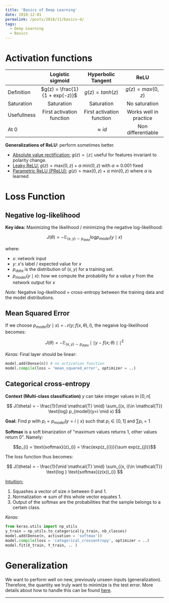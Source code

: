 ```yaml
---
title: 'Basics of Deep Learning'
date: 2018-12-01
permalink: /posts/2018/11/basics-d/
tags:
  - Deep Learning
  - Basics
---
```


# Activation functions

|  | Logistic sigmoid | Hyperbolic Tangent | ReLU |
|-------------|:------------------------------:|:-------------------------:|:----------------------:|
| Definition | $g(z) = \frac{1}{1 + exp(-z)}$ | $g(z) = tanh(z)$ | $g(z) = max (0, z)$ |
| Saturation | Saturation | Saturation | No saturation |
| Usefullness | First activation function | First activation function | Works well in practice |
| At 0 |  | $\approx id$ | Non differentiable |

<b>Generalizations of ReLU:</b> perform sometimes better.
- <u>Absolute value rectification:</u> $g(z) = \mid z \mid$ useful for features invariant to polarity change.
- <u>Leaky ReLU:</u> $g(z) = \text{max}(0, z) + \alpha \text{ min}(0, z)$ with $\alpha \approx 0.001$ fixed
- <u>Parametric ReLU (PReLU):</u> $g(z) = \text{max}(0, z) + \alpha \text{ min}(0, z)$ where $\alpha$ is learned

# Loss Function

## Negative log-likelihood

<b>Key idea:</b> Maximizing the likelihood / minimizing the negative log-likelihood:

$$
J(\theta) = - \mathbb{E}_{(x, y) \sim p_{data}} \text{log} p_{model}(y\mid x)
$$

where:
- $x$: network input
- $y$: $x$'s label / expected value for $x$
- $p_{data}$ is the distribution of $(x, y)$ for a training set.
- $p_{model}(y \mid x):$ how we compute the probability for a value $y$ from the network output for $x$

<i>Note:</i> Negative log-likelihood = cross-entropy between the training data and the model distributions.

## Mean Squared Error

If we choose $p_{model}(y\mid x) = \mathcal{N}(y; f(x, \theta), I)$, the negaive log-likelihood becomes:

$$
J(\theta) = - \mathbb{E}_{(x, y) \sim p_{data}} \mid\mid y-f(x;\theta) \mid\mid^{2}
$$

<i>Keras:</i> Final layer should be linear:

```python
model.add(Dense(n)) # no activation function
model.compile(loss = 'mean_squared_error', optimizer = ..)
```

## Categorical cross-entropy

<b>Context (Multi-class classification)</b> $y$ can take integer values in $[0, n[$

$$
J(\theta) = - \frac{1}{\mid \mathcal{T} \mid} \sum_{(x, i)\in \mathcal{T}} \text{log} p_{model}(y=i \mid x)
$$

<b>Goal:</b> Find $p$ with $p_{i} = p_{model}(y = i \mid x)$ such that $p_{i} \in [0, 1]$ and $\sum p_{i} = 1$

<b>Softmax</b> is a soft binarization of "maximum values returns 1, other values return 0". Namely:

$$p_{i} = \text{softmax}(z)_{i} = \frac{exp(z_{i})}{\sum exp(z_{j})}$$

The loss function thus becomes:

$$
J(\theta) = - \frac{1}{\mid \mathcal{T} \mid} \sum_{(x, i)\in \mathcal{T}} \text{log } \text{softmax}(z(x))_{i}
$$

<u>Intuition:</u>
1. Squashes a vector of size $n$ between $0$ and $1$.
2. Normalization $\Rightarrow$ sum of this whole vector equates $1$.
3. Output of the softmax are the probabilities that the sample belongs to a certain class.

<i>Keras:</i>

```python
from keras.utils import np_utils
y_train = np_utils.to_categorical(y_train, nb_classes)
model.add(Dense(n, activation = 'softmax'))
model.compile(loss = 'categorical_crossentropy', optimizer = ..)
model.fit(X_train, Y_train, .. )
```

# Generalization

We want to perform well on new, previously unseen inputs (generalization). Therefore, the quantity we truly want to minimize is the test error. More details about how to handle this can be found [here](https://devitrylouis.github.io/posts/2018/11/basics-ml/).

------
